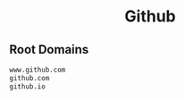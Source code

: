 


<h1 align="center">Github</h1>  


## Root Domains


```html
www.github.com
github.com
github.io
```  

<br>
